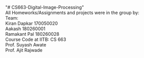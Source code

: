 "# CS663-Digital-Image-Processing" <br/>
All Homeworks/Assignments and projects were in the group by:<br/>
Team:<br/>
Kiran Dapkar 170050020<br/>
Aakash 180260001<br/>
Ramakant Pal 180260028<br/>
Course Code at IITB: CS 663<br/>
Prof. Suyash Awate<br/>
Prof. Ajit Rajwade<br/>
